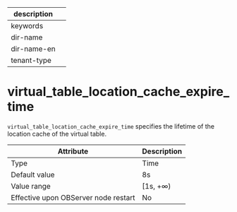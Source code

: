 | description ||
|---|---|
| keywords ||
| dir-name ||
| dir-name-en ||
| tenant-type ||

# virtual_table_location_cache_expire_time

`virtual_table_location_cache_expire_time` specifies the lifetime of the location cache of the virtual table.

| **Attribute** | **Description** |
|------------------|-----------|
| Type | Time |
| Default value | 8s |
| Value range | \[1s, +∞) |
| Effective upon OBServer node restart | No |
